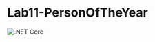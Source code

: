# Lab11-PersonOfTheYear
![.NET Core](https://github.com/mrsantons/Lab11-PersonOfTheYear/workflows/.NET%20Core/badge.svg?branch=master)
